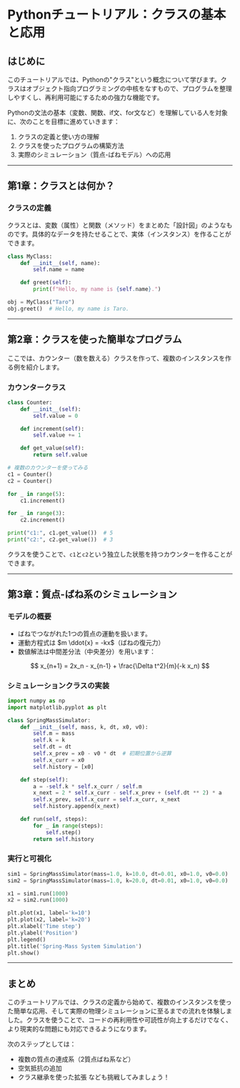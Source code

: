 # Pythonチュートリアル：クラスの基本と応用

## はじめに

このチュートリアルでは、Pythonの"クラス"という概念について学びます。クラスはオブジェクト指向プログラミングの中核をなすもので、プログラムを整理しやすくし、再利用可能にするための強力な機能です。

Pythonの文法の基本（変数、関数、if文、for文など）を理解している人を対象に、次のことを目標に進めていきます：

1. クラスの定義と使い方の理解
2. クラスを使ったプログラムの構築方法
3. 実際のシミュレーション（質点-ばねモデル）への応用

---

## 第1章：クラスとは何か？

### クラスの定義
クラスとは、変数（属性）と関数（メソッド）をまとめた「設計図」のようなものです。具体的なデータを持たせることで、実体（インスタンス）を作ることができます。

```python
class MyClass:
    def __init__(self, name):
        self.name = name

    def greet(self):
        print(f"Hello, my name is {self.name}.")

obj = MyClass("Taro")
obj.greet()  # Hello, my name is Taro.
```

---

## 第2章：クラスを使った簡単なプログラム

ここでは、カウンター（数を数える）クラスを作って、複数のインスタンスを作る例を紹介します。

### カウンタークラス
```python
class Counter:
    def __init__(self):
        self.value = 0

    def increment(self):
        self.value += 1

    def get_value(self):
        return self.value

# 複数のカウンターを使ってみる
c1 = Counter()
c2 = Counter()

for _ in range(5):
    c1.increment()

for _ in range(3):
    c2.increment()

print("c1:", c1.get_value())  # 5
print("c2:", c2.get_value())  # 3
```

クラスを使うことで、`c1`と`c2`という独立した状態を持つカウンターを作ることができます。

---

## 第3章：質点-ばね系のシミュレーション

### モデルの概要

- ばねでつながれた1つの質点の運動を扱います。
- 運動方程式は $m \ddot{x} = -kx$（ばねの復元力）
- 数値解法は中間差分法（中央差分）を用います：

$$
x_{n+1} = 2x_n - x_{n-1} + \frac{\Delta t^2}{m}(-k x_n)
$$

### シミュレーションクラスの実装
```python
import numpy as np
import matplotlib.pyplot as plt

class SpringMassSimulator:
    def __init__(self, mass, k, dt, x0, v0):
        self.m = mass
        self.k = k
        self.dt = dt
        self.x_prev = x0 - v0 * dt  # 初期位置から逆算
        self.x_curr = x0
        self.history = [x0]

    def step(self):
        a = -self.k * self.x_curr / self.m
        x_next = 2 * self.x_curr - self.x_prev + (self.dt ** 2) * a
        self.x_prev, self.x_curr = self.x_curr, x_next
        self.history.append(x_next)

    def run(self, steps):
        for _ in range(steps):
            self.step()
        return self.history
```

### 実行と可視化
```python
sim1 = SpringMassSimulator(mass=1.0, k=10.0, dt=0.01, x0=1.0, v0=0.0)
sim2 = SpringMassSimulator(mass=1.0, k=20.0, dt=0.01, x0=1.0, v0=0.0)

x1 = sim1.run(1000)
x2 = sim2.run(1000)

plt.plot(x1, label='k=10')
plt.plot(x2, label='k=20')
plt.xlabel('Time step')
plt.ylabel('Position')
plt.legend()
plt.title('Spring-Mass System Simulation')
plt.show()
```

---

## まとめ
このチュートリアルでは、クラスの定義から始めて、複数のインスタンスを使った簡単な応用、そして実際の物理シミュレーションに至るまでの流れを体験しました。クラスを使うことで、コードの再利用性や可読性が向上するだけでなく、より現実的な問題にも対応できるようになります。

次のステップとしては：
- 複数の質点の連成系（2質点ばね系など）
- 空気抵抗の追加
- クラス継承を使った拡張
なども挑戦してみましょう！

